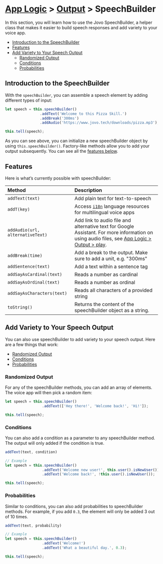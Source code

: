 # [App Logic](../) > [Output](./README.md) > SpeechBuilder

In this section, you will learn how to use the Jovo SpeechBuilder, a helper class that makes it easier to build speech responses and add variety to your voice app.

* [Introduction to the SpeechBuilder](#introduction-to-the-speechbuilder)
* [Features](#features)
* [Add Variety to Your Speech Output](#add-variety-to-your-speech-output)
  * [Randomized Output](#randomized-output)
  * [Conditions](#conditions)
  * [Probabilities](#probabilities)

## Introduction to the SpeechBuilder

With the `speechBuilder`, you can assemble a speech element by adding different types of input:

```javascript
let speech = this.speechBuilder()
                .addText('Welcome to this Pizza Skill.')
                .addBreak('300ms')
                .addAudio('https://www.jovo.tech/downloads/pizza.mp3');

this.tell(speech);
```

As you can see above, you can initialize a new speechBuilder object by using `this.speechBuilder()`. Factory-like methods allow you to add your output subsequently. You can see all the [features below](#features).

## Features

Here is what’s currently possible with speechBuilder:

Method | Description
:--- | :---
`addText(text)` | Add plain text for text-to-speech
`addT(key)` | Access [`i18n`](./i18n.md) language resources for multilingual voice apps
`addAudio(url, alternativeText)` | Add link to audio file and alternative text for Google Assistant. For more information on using audio files, see [App Logic > Output > play](./readme.md#play)</a>.
`addBreak(time)` | Add a break to the output. Make sure to add a unit, e.g. "300ms"
`addSentence(text)` | Add a text within a sentence tag
`addSayAsCardinal(text)` | Reads a number as cardinal
`addSayAsOrdinal(text)` | Reads a number as ordinal
`addSayAsCharacters(text)` | Reads all characters of a provided string
`toString()` | Returns the content of the speechBuilder object as a string. 

## Add Variety to Your Speech Output

You can also use speechBuilder to add variety to your speech output. Here are a few things that work:

* [Randomized Output](#randomized-output)
* [Conditions](#conditions)
* [Probabilities](#probabilities)

### Randomized Output

For any of the speechBuilder methods, you can add an array of elements. The voice app will then pick a random item:

```javascript
let speech = this.speechBuilder()
                 .addText(['Hey there!', 'Welcome back!', 'Hi!']);

this.tell(speech);
```

### Conditions

You can also add a condition as a parameter to any speechBuilder method. The output will only added if the condition is true.

```javascript
addText(text, condition)

// Example
let speech = this.speechBuilder()
                 .addText('Welcome new user!', this.user().isNewUser())
                 .addText('Welcome back!', !this.user().isNewUser());

this.tell(speech);
```

### Probabilities

Similar to conditions, you can also add probabilities to speechBuilder methods. For example, if you add `0.3`, the element will only be added 3 out of 10 times.

```javascript
addText(text, probability)

// Example
let speech = this.speechBuilder()
                 .addText('Welcome!')
                 .addText('What a beautiful day.', 0.3);

this.tell(speech);
```
